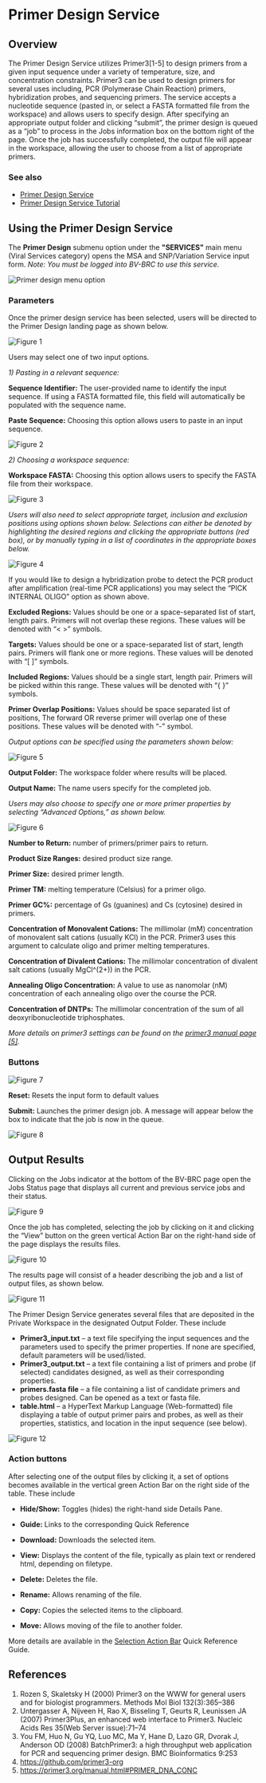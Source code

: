 # Primer Design Service

## Overview
The Primer Design Service utilizes Primer3[1-5] to design primers from a given input sequence under a variety of temperature, size, and concentration constraints. Primer3 can be used to design primers for several uses including, PCR (Polymerase Chain Reaction) primers, hybridization probes, and sequencing primers. The service accepts a nucleotide sequence (pasted in, or select a FASTA formatted file from the workspace) and allows users to specify design. After specifying an appropriate output folder and clicking “submit”, the primer design is queued as a “job” to process in the Jobs information box on the bottom right of the page. Once the job has successfully completed, the output file will appear in the workspace, allowing the user to choose from a list of appropriate primers. 

### See also
* [Primer Design Service](https://bv-brc.org/app/PrimerDesign)
* [Primer Design Service Tutorial](../../tutorial/primer_design/primer_design.html)

## Using the Primer Design Service

The **Primer Design** submenu option under the **"SERVICES"** main menu (Viral Services category) opens the MSA and SNP/Variation Service input form. *Note: You must be logged into BV-BRC to use this service.*

![Primer design menu option](../images/bv_services_menu.png) 

### Parameters

Once the primer design service has been selected, users will be directed to the Primer Design landing page as shown below. 

![Figure 1](../images/primer_Picture1.png "Figure 1") 

Users may select one of two input options. 

*1\) Pasting in a relevant sequence:* 

**Sequence Identifier:** The user-provided name to identify the input sequence. If using a FASTA formatted file, this field will automatically be populated with the sequence name. 

**Paste Sequence:** Choosing this option allows users to paste in an input sequence. 

![Figure 2](../images/primer_Picture2.png "Figure 2")

*2\) Choosing a workspace sequence:*

**Workspace FASTA:** Choosing this option allows users to specify the FASTA file from their workspace. 

![Figure 3](../images/primer_Picture3.png "Figure 3")

*Users will also need to select appropriate target, inclusion and exclusion positions using options shown below. Selections can either be denoted by highlighting the desired regions and clicking the appropriate buttons (red box), or by manually typing in a list of coordinates in the appropriate boxes below.* 

![Figure 4](../images/primer_Picture4.png "Figure 4")

If you would like to design a hybridization probe to detect the PCR product after amplification (real-time PCR applications) you may select the “PICK INTERNAL OLIGO” option as shown above. 

**Excluded Regions:** Values should be one or a space-separated list of start, length pairs. Primers will not overlap these regions. These values will be denoted with “< >” symbols.

**Targets:** Values should be one or a space-separated list of start, length pairs. Primers will flank one or more regions. These values will be denoted with “[ ]” symbols.

**Included Regions:** Values should be a single start, length pair. Primers will be picked within this range. These values will be denoted with “{ }” symbols.

**Primer Overlap Positions:** Values should be space separated list of positions, The forward OR reverse primer will overlap one of these positions. These values will be denoted with “-” symbol. 

*Output options can be specified using the parameters shown below:*  

![Figure 5](../images/primer_Picture5.png "Figure 5")

**Output Folder:** The workspace folder where results will be placed.

**Output Name:** The name users specify for the completed job. 

  *Users may also choose to specify one or more primer properties by selecting “Advanced Options,” as shown below.*

![Figure 6](../images/primer_Picture6.png "Figure 6")

**Number to Return:** number of primers/primer pairs to return.

**Product Size Ranges:** desired product size range.

**Primer Size:** desired primer length. 

**Primer TM:** melting temperature (Celsius) for a primer oligo.  

**Primer GC%:** percentage of Gs (guanines) and Cs (cytosine) desired in primers.

**Concentration of Monovalent Cations:** The millimolar (mM) concentration of monovalent salt cations (usually KCl) in the PCR. Primer3 uses this argument to calculate oligo and primer melting temperatures.

**Concentration of Divalent Cations:** The millimolar concentration of divalent salt cations (usually MgCl^(2+)) in the PCR.

**Annealing Oligo Concentration:** A value to use as nanomolar (nM) concentration of each annealing oligo over the course the PCR.

**Concentration of DNTPs:** The millimolar concentration of the sum of all deoxyribonucleotide triphosphates.

*More details on primer3 settings can be found on the [primer3 manual page [5]](https://primer3.org/manual.html#PRIMER_DNA_CONC).* 

### Buttons

![Figure 7](../images/primer_Picture7.png "Figure 7")

**Reset:** Resets the input form to default values

**Submit:** Launches the primer design job. A message will appear below the box to indicate that the job is now in the queue. 

![Figure 8](../images/primer_Picture8.png "Figure 8")

## Output Results

Clicking on the Jobs indicator at the bottom of the BV-BRC page open the Jobs Status page that displays all current and previous service jobs and their status. 

![Figure 9](../images/primer_Picture9.png "Figure 9")

Once the job has completed, selecting the job by clicking on it and clicking the “View” button on the green vertical Action Bar on the right-hand side of the page displays the results files. 

![Figure 10](../images/primer_Picture10.png "Figure 10")

The results page will consist of a header describing the job and a list of output files, as shown below. 

![Figure 11](../images/primer_Picture11.png "Figure 11")

The Primer Design Service generates several files that are deposited in the Private Workspace in the designated Output Folder. These include

* **Primer3_input.txt** – a text file specifying the input sequences and the parameters used to specify the primer properties. If none are specified, default parameters will be used/listed. 
* **Primer3_output.txt** – a text file containing a list of primers and probe (if selected) candidates designed, as well as their corresponding properties. 
* **primers.fasta file** – a file containing a list of candidate primers and probes designed. Can be opened as a text or fasta file. 
* **table.html** – a HyperText Markup Language (Web-formatted) file displaying a table of output primer pairs and probes, as well as their properties, statistics, and location in the input sequence (see below). 
 

![Figure 12](../images/primer_Picture12.png "Figure 12")

### Action buttons

After selecting one of the output files by clicking it, a set of options becomes available in the vertical green Action Bar on the right side of the table. These include

* **Hide/Show:** Toggles (hides) the right-hand side Details Pane.

* **Guide:** Links to the corresponding Quick Reference

* **Download:** Downloads the selected item.

* **View:** Displays the content of the file, typically as plain text or rendered html, depending on filetype.

* **Delete:** Deletes the file.

* **Rename:** Allows renaming of the file.

* **Copy:** Copies the selected items to the clipboard.

* **Move:** Allows moving of the file to another folder.

More details are available in the [Selection Action Bar](../action_bar.html) Quick Reference Guide.

## References

1.	Rozen S, Skaletsky H (2000) Primer3 on the WWW for general users and for biologist programmers. Methods Mol Biol 132(3):365–386
2.	Untergasser A, Nijveen H, Rao X, Bisseling T, Geurts R, Leunissen JA (2007) Primer3Plus, an enhanced web interface to Primer3. Nucleic Acids Res 35(Web Server issue):71–74
3.	You FM, Huo N, Gu YQ, Luo MC, Ma Y, Hane D, Lazo GR, Dvorak J, Anderson OD (2008) BatchPrimer3: a high throughput web application for PCR and sequencing primer design. BMC Bioinformatics 9:253
4.	https://github.com/primer3-org
5.	https://primer3.org/manual.html#PRIMER_DNA_CONC
